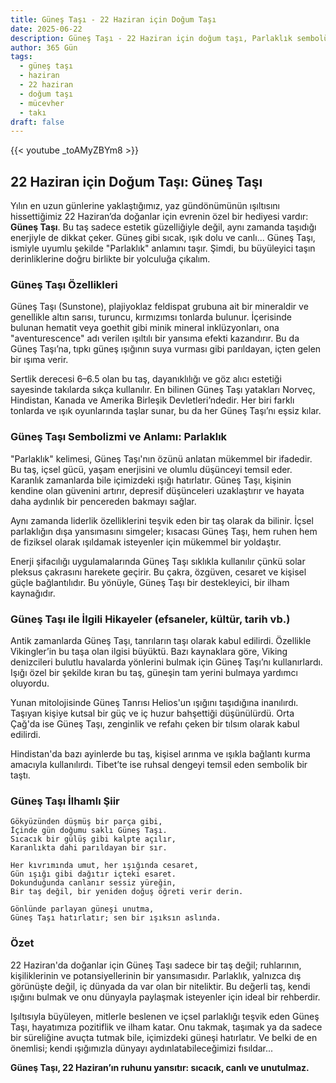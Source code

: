 ```yaml
---
title: Güneş Taşı - 22 Haziran için Doğum Taşı
date: 2025-06-22
description: Güneş Taşı - 22 Haziran için doğum taşı, Parlaklık sembolü. Bu özel taşın derin anlamını öğrenin.
author: 365 Gün
tags:
  - güneş taşı
  - haziran
  - 22 haziran
  - doğum taşı
  - mücevher
  - takı
draft: false
---
```


{{< youtube _toAMyZBYm8 >}}

## 22 Haziran için Doğum Taşı: Güneş Taşı

Yılın en uzun günlerine yaklaştığımız, yaz gündönümünün ışıltısını hissettiğimiz 22 Haziran’da doğanlar için evrenin özel bir hediyesi vardır: **Güneş Taşı**. Bu taş sadece estetik güzelliğiyle değil, aynı zamanda taşıdığı enerjiyle de dikkat çeker. Güneş gibi sıcak, ışık dolu ve canlı... Güneş Taşı, ismiyle uyumlu şekilde "Parlaklık" anlamını taşır. Şimdi, bu büyüleyici taşın derinliklerine doğru birlikte bir yolculuğa çıkalım.

### Güneş Taşı Özellikleri

Güneş Taşı (Sunstone), plajiyoklaz feldispat grubuna ait bir mineraldir ve genellikle altın sarısı, turuncu, kırmızımsı tonlarda bulunur. İçerisinde bulunan hematit veya goethit gibi minik mineral inklüzyonları, ona "aventurescence" adı verilen ışıltılı bir yansıma efekti kazandırır. Bu da Güneş Taşı’na, tıpkı güneş ışığının suya vurması gibi parıldayan, içten gelen bir ışıma verir.

Sertlik derecesi 6–6.5 olan bu taş, dayanıklılığı ve göz alıcı estetiği sayesinde takılarda sıkça kullanılır. En bilinen Güneş Taşı yatakları Norveç, Hindistan, Kanada ve Amerika Birleşik Devletleri’ndedir. Her biri farklı tonlarda ve ışık oyunlarında taşlar sunar, bu da her Güneş Taşı’nı eşsiz kılar.

### Güneş Taşı Sembolizmi ve Anlamı: Parlaklık

"Parlaklık" kelimesi, Güneş Taşı'nın özünü anlatan mükemmel bir ifadedir. Bu taş, içsel gücü, yaşam enerjisini ve olumlu düşünceyi temsil eder. Karanlık zamanlarda bile içimizdeki ışığı hatırlatır. Güneş Taşı, kişinin kendine olan güvenini artırır, depresif düşünceleri uzaklaştırır ve hayata daha aydınlık bir pencereden bakmayı sağlar.

Aynı zamanda liderlik özelliklerini teşvik eden bir taş olarak da bilinir. İçsel parlaklığın dışa yansımasını simgeler; kısacası Güneş Taşı, hem ruhen hem de fiziksel olarak ışıldamak isteyenler için mükemmel bir yoldaştır.

Enerji şifacılığı uygulamalarında Güneş Taşı sıklıkla kullanılır çünkü solar pleksus çakrasını harekete geçirir. Bu çakra, özgüven, cesaret ve kişisel güçle bağlantılıdır. Bu yönüyle, Güneş Taşı bir destekleyici, bir ilham kaynağıdır.

### Güneş Taşı ile İlgili Hikayeler (efsaneler, kültür, tarih vb.)

Antik zamanlarda Güneş Taşı, tanrıların taşı olarak kabul edilirdi. Özellikle Vikingler’in bu taşa olan ilgisi büyüktü. Bazı kaynaklara göre, Viking denizcileri bulutlu havalarda yönlerini bulmak için Güneş Taşı’nı kullanırlardı. Işığı özel bir şekilde kıran bu taş, güneşin tam yerini bulmaya yardımcı oluyordu.

Yunan mitolojisinde Güneş Tanrısı Helios'un ışığını taşıdığına inanılırdı. Taşıyan kişiye kutsal bir güç ve iç huzur bahşettiği düşünülürdü. Orta Çağ'da ise Güneş Taşı, zenginlik ve refahı çeken bir tılsım olarak kabul edilirdi.

Hindistan'da bazı ayinlerde bu taş, kişisel arınma ve ışıkla bağlantı kurma amacıyla kullanılırdı. Tibet’te ise ruhsal dengeyi temsil eden sembolik bir taştı.

### Güneş Taşı İlhamlı Şiir

```
Gökyüzünden düşmüş bir parça gibi,  
İçinde gün doğumu saklı Güneş Taşı.  
Sıcacık bir gülüş gibi kalpte açılır,  
Karanlıkta dahi parıldayan bir sır.

Her kıvrımında umut, her ışığında cesaret,  
Gün ışığı gibi dağıtır içteki esaret.  
Dokunduğunda canlanır sessiz yüreğin,  
Bir taş değil, bir yeniden doğuş öğreti verir derin.

Gönlünde parlayan güneşi unutma,  
Güneş Taşı hatırlatır; sen bir ışıksın aslında.
```

### Özet

22 Haziran'da doğanlar için Güneş Taşı sadece bir taş değil; ruhlarının, kişiliklerinin ve potansiyellerinin bir yansımasıdır. Parlaklık, yalnızca dış görünüşte değil, iç dünyada da var olan bir niteliktir. Bu değerli taş, kendi ışığını bulmak ve onu dünyayla paylaşmak isteyenler için ideal bir rehberdir.

Işıltısıyla büyüleyen, mitlerle beslenen ve içsel parlaklığı teşvik eden Güneş Taşı, hayatımıza pozitiflik ve ilham katar. Onu takmak, taşımak ya da sadece bir süreliğine avuçta tutmak bile, içimizdeki güneşi hatırlatır. Ve belki de en önemlisi; kendi ışığımızla dünyayı aydınlatabileceğimizi fısıldar...

**Güneş Taşı, 22 Haziran’ın ruhunu yansıtır: sıcacık, canlı ve unutulmaz.**